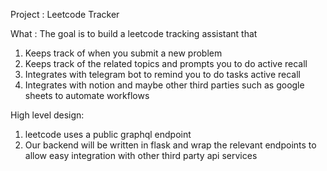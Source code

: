 Project : Leetcode Tracker

What : The goal is to build a leetcode tracking assistant that
1. Keeps track of when you submit a new problem
2. Keeps track of the related topics and prompts you to do active recall
3. Integrates with telegram bot to remind you to do tasks active recall
4. Integrates with notion and maybe other third parties such as google sheets to automate workflows

High level design:
1. leetcode uses a public graphql endpoint
2. Our backend will be written in flask and wrap the relevant endpoints to allow easy integration with other third party api services
